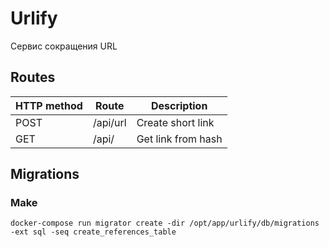 # Urlify

Сервис сокращения URL

## Routes

| HTTP method | Route       | Description        |
|-------------|-------------|--------------------|
| POST        | /api/url    | Create short link  |
| GET         | /api/<hash> | Get link from hash |

## Migrations

### Make

```shell
docker-compose run migrator create -dir /opt/app/urlify/db/migrations -ext sql -seq create_references_table
```